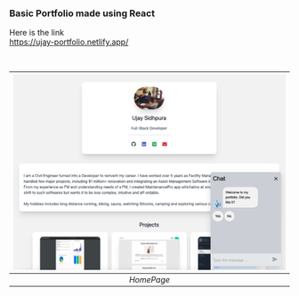 ### Basic Portfolio made using React

Here is the link <br>
https://ujay-portfolio.netlify.app/

<br>




| !["HomePage "](https://github.com/ujjawalsidhpura/Portfolio/blob/master/doc/portfolio.png?raw=true) |
| :--------------------------------------------------------------------------------------------: |
|                                             _HomePage_                                              |